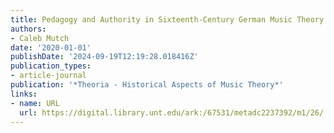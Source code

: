 ```yaml
---
title: Pedagogy and Authority in Sixteenth-Century German Music Theory Textbooks
authors:
- Caleb Mutch
date: '2020-01-01'
publishDate: '2024-09-19T12:19:28.018416Z'
publication_types:
- article-journal
publication: '*Theoria - Historical Aspects of Music Theory*'
links:
- name: URL
  url: https://digital.library.unt.edu/ark:/67531/metadc2237392/m1/26/
---
```

